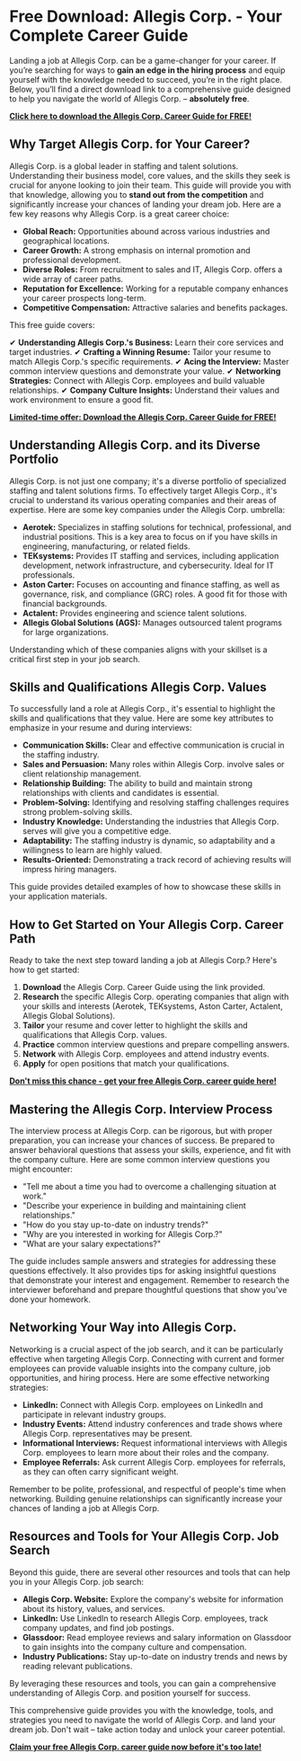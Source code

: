 # Free Download: Allegis Corp. - Your Complete Career Guide

Landing a job at Allegis Corp. can be a game-changer for your career. If you’re searching for ways to **gain an edge in the hiring process** and equip yourself with the knowledge needed to succeed, you’re in the right place. Below, you’ll find a direct download link to a comprehensive guide designed to help you navigate the world of Allegis Corp. – **absolutely free**.

[**Click here to download the Allegis Corp. Career Guide for FREE!**](https://udemywork.com/allegis-corp)

## Why Target Allegis Corp. for Your Career?

Allegis Corp. is a global leader in staffing and talent solutions. Understanding their business model, core values, and the skills they seek is crucial for anyone looking to join their team. This guide will provide you with that knowledge, allowing you to **stand out from the competition** and significantly increase your chances of landing your dream job. Here are a few key reasons why Allegis Corp. is a great career choice:

*   **Global Reach:** Opportunities abound across various industries and geographical locations.
*   **Career Growth:** A strong emphasis on internal promotion and professional development.
*   **Diverse Roles:** From recruitment to sales and IT, Allegis Corp. offers a wide array of career paths.
*   **Reputation for Excellence:** Working for a reputable company enhances your career prospects long-term.
*   **Competitive Compensation:** Attractive salaries and benefits packages.

This free guide covers:

✔ **Understanding Allegis Corp.'s Business:** Learn their core services and target industries.
✔ **Crafting a Winning Resume:** Tailor your resume to match Allegis Corp.'s specific requirements.
✔ **Acing the Interview:** Master common interview questions and demonstrate your value.
✔ **Networking Strategies:** Connect with Allegis Corp. employees and build valuable relationships.
✔ **Company Culture Insights:** Understand their values and work environment to ensure a good fit.

[**Limited-time offer: Download the Allegis Corp. Career Guide for FREE!**](https://udemywork.com/allegis-corp)

## Understanding Allegis Corp. and its Diverse Portfolio

Allegis Corp. is not just one company; it's a diverse portfolio of specialized staffing and talent solutions firms. To effectively target Allegis Corp., it's crucial to understand its various operating companies and their areas of expertise. Here are some key companies under the Allegis Corp. umbrella:

*   **Aerotek:** Specializes in staffing solutions for technical, professional, and industrial positions. This is a key area to focus on if you have skills in engineering, manufacturing, or related fields.
*   **TEKsystems:** Provides IT staffing and services, including application development, network infrastructure, and cybersecurity. Ideal for IT professionals.
*   **Aston Carter:** Focuses on accounting and finance staffing, as well as governance, risk, and compliance (GRC) roles. A good fit for those with financial backgrounds.
*   **Actalent:** Provides engineering and science talent solutions.
*   **Allegis Global Solutions (AGS):** Manages outsourced talent programs for large organizations.

Understanding which of these companies aligns with your skillset is a critical first step in your job search.

## Skills and Qualifications Allegis Corp. Values

To successfully land a role at Allegis Corp., it's essential to highlight the skills and qualifications that they value. Here are some key attributes to emphasize in your resume and during interviews:

*   **Communication Skills:** Clear and effective communication is crucial in the staffing industry.
*   **Sales and Persuasion:** Many roles within Allegis Corp. involve sales or client relationship management.
*   **Relationship Building:** The ability to build and maintain strong relationships with clients and candidates is essential.
*   **Problem-Solving:** Identifying and resolving staffing challenges requires strong problem-solving skills.
*   **Industry Knowledge:** Understanding the industries that Allegis Corp. serves will give you a competitive edge.
*   **Adaptability:** The staffing industry is dynamic, so adaptability and a willingness to learn are highly valued.
*   **Results-Oriented:** Demonstrating a track record of achieving results will impress hiring managers.

This guide provides detailed examples of how to showcase these skills in your application materials.

## How to Get Started on Your Allegis Corp. Career Path

Ready to take the next step toward landing a job at Allegis Corp.? Here's how to get started:

1.  **Download** the Allegis Corp. Career Guide using the link provided.
2.  **Research** the specific Allegis Corp. operating companies that align with your skills and interests (Aerotek, TEKsystems, Aston Carter, Actalent, Allegis Global Solutions).
3.  **Tailor** your resume and cover letter to highlight the skills and qualifications that Allegis Corp. values.
4.  **Practice** common interview questions and prepare compelling answers.
5.  **Network** with Allegis Corp. employees and attend industry events.
6.  **Apply** for open positions that match your qualifications.

[**Don't miss this chance - get your free Allegis Corp. career guide here!**](https://udemywork.com/allegis-corp)

## Mastering the Allegis Corp. Interview Process

The interview process at Allegis Corp. can be rigorous, but with proper preparation, you can increase your chances of success. Be prepared to answer behavioral questions that assess your skills, experience, and fit with the company culture. Here are some common interview questions you might encounter:

*   "Tell me about a time you had to overcome a challenging situation at work."
*   "Describe your experience in building and maintaining client relationships."
*   "How do you stay up-to-date on industry trends?"
*   "Why are you interested in working for Allegis Corp.?"
*   "What are your salary expectations?"

The guide includes sample answers and strategies for addressing these questions effectively. It also provides tips for asking insightful questions that demonstrate your interest and engagement. Remember to research the interviewer beforehand and prepare thoughtful questions that show you've done your homework.

## Networking Your Way into Allegis Corp.

Networking is a crucial aspect of the job search, and it can be particularly effective when targeting Allegis Corp. Connecting with current and former employees can provide valuable insights into the company culture, job opportunities, and hiring process. Here are some effective networking strategies:

*   **LinkedIn:** Connect with Allegis Corp. employees on LinkedIn and participate in relevant industry groups.
*   **Industry Events:** Attend industry conferences and trade shows where Allegis Corp. representatives may be present.
*   **Informational Interviews:** Request informational interviews with Allegis Corp. employees to learn more about their roles and the company.
*   **Employee Referrals:** Ask current Allegis Corp. employees for referrals, as they can often carry significant weight.

Remember to be polite, professional, and respectful of people's time when networking. Building genuine relationships can significantly increase your chances of landing a job at Allegis Corp.

## Resources and Tools for Your Allegis Corp. Job Search

Beyond this guide, there are several other resources and tools that can help you in your Allegis Corp. job search:

*   **Allegis Corp. Website:** Explore the company's website for information about its history, values, and services.
*   **LinkedIn:** Use LinkedIn to research Allegis Corp. employees, track company updates, and find job postings.
*   **Glassdoor:** Read employee reviews and salary information on Glassdoor to gain insights into the company culture and compensation.
*   **Industry Publications:** Stay up-to-date on industry trends and news by reading relevant publications.

By leveraging these resources and tools, you can gain a comprehensive understanding of Allegis Corp. and position yourself for success.

This comprehensive guide provides you with the knowledge, tools, and strategies you need to navigate the world of Allegis Corp. and land your dream job. Don't wait – take action today and unlock your career potential.

[**Claim your free Allegis Corp. career guide now before it's too late!**](https://udemywork.com/allegis-corp)
